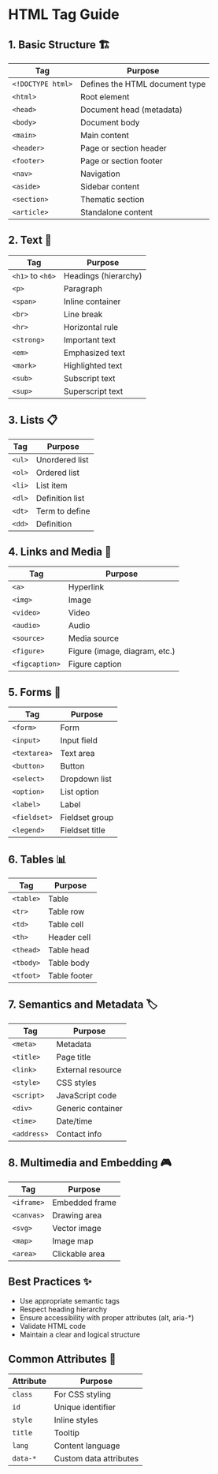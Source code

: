 # HTML Tag Guide

## 1. Basic Structure 🏗️
| Tag | Purpose |
|-----|---------|
| `<!DOCTYPE html>` | Defines the HTML document type |
| `<html>` | Root element |
| `<head>` | Document head (metadata) |
| `<body>` | Document body |
| `<main>` | Main content |
| `<header>` | Page or section header |
| `<footer>` | Page or section footer |
| `<nav>` | Navigation |
| `<aside>` | Sidebar content |
| `<section>` | Thematic section |
| `<article>` | Standalone content |

## 2. Text 📝
| Tag | Purpose |
|-----|---------|
| `<h1>` to `<h6>` | Headings (hierarchy) |
| `<p>` | Paragraph |
| `<span>` | Inline container |
| `<br>` | Line break |
| `<hr>` | Horizontal rule |
| `<strong>` | Important text |
| `<em>` | Emphasized text |
| `<mark>` | Highlighted text |
| `<sub>` | Subscript text |
| `<sup>` | Superscript text |

## 3. Lists 📋
| Tag | Purpose |
|-----|---------|
| `<ul>` | Unordered list |
| `<ol>` | Ordered list |
| `<li>` | List item |
| `<dl>` | Definition list |
| `<dt>` | Term to define |
| `<dd>` | Definition |

## 4. Links and Media 🔗
| Tag | Purpose |
|-----|---------|
| `<a>` | Hyperlink |
| `<img>` | Image |
| `<video>` | Video |
| `<audio>` | Audio |
| `<source>` | Media source |
| `<figure>` | Figure (image, diagram, etc.) |
| `<figcaption>` | Figure caption |

## 5. Forms 📝
| Tag | Purpose |
|-----|---------|
| `<form>` | Form |
| `<input>` | Input field |
| `<textarea>` | Text area |
| `<button>` | Button |
| `<select>` | Dropdown list |
| `<option>` | List option |
| `<label>` | Label |
| `<fieldset>` | Fieldset group |
| `<legend>` | Fieldset title |

## 6. Tables 📊
| Tag | Purpose |
|-----|---------|
| `<table>` | Table |
| `<tr>` | Table row |
| `<td>` | Table cell |
| `<th>` | Header cell |
| `<thead>` | Table head |
| `<tbody>` | Table body |
| `<tfoot>` | Table footer |

## 7. Semantics and Metadata 🏷️
| Tag | Purpose |
|-----|---------|
| `<meta>` | Metadata |
| `<title>` | Page title |
| `<link>` | External resource |
| `<style>` | CSS styles |
| `<script>` | JavaScript code |
| `<div>` | Generic container |
| `<time>` | Date/time |
| `<address>` | Contact info |

## 8. Multimedia and Embedding 🎮
| Tag | Purpose |
|-----|---------|
| `<iframe>` | Embedded frame |
| `<canvas>` | Drawing area |
| `<svg>` | Vector image |
| `<map>` | Image map |
| `<area>` | Clickable area |

## Best Practices ✨
- Use appropriate semantic tags
- Respect heading hierarchy
- Ensure accessibility with proper attributes (alt, aria-*)
- Validate HTML code
- Maintain a clear and logical structure

## Common Attributes 🔧
| Attribute | Purpose |
|-----------|---------|
| `class` | For CSS styling |
| `id` | Unique identifier |
| `style` | Inline styles |
| `title` | Tooltip |
| `lang` | Content language |
| `data-*` | Custom data attributes |